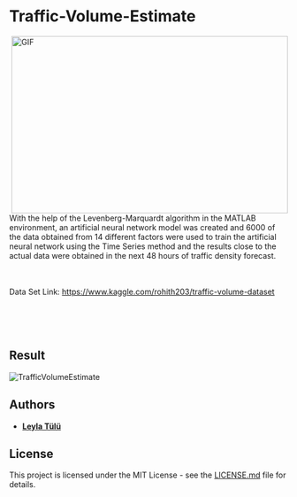 # Traffic-Volume-Estimate

 <img align="right" alt="GIF" src="https://user-images.githubusercontent.com/53316818/123525930-0a11fe80-d6dd-11eb-95aa-63827cbec7fc.gif?fit=scale" width="500" height="320" />


<br><br><br>
With the help of the Levenberg-Marquardt algorithm in the MATLAB environment, an artificial neural network model was created and 6000 of the data obtained from 14 different factors were used to train the artificial neural network using the Time Series method and the results close to the actual data were obtained in the next 48 hours of traffic density forecast.

<br><br>
Data Set Link: https://www.kaggle.com/rohith203/traffic-volume-dataset

<br><br><br>

## **Result**
![TrafficVolumeEstimate](https://user-images.githubusercontent.com/53316818/122985527-f8f88300-d3a6-11eb-915e-fc57151e5b77.png)


## Authors
* **[Leyla Tülü](https://github.com/leylatulu)**

## License
This project is licensed under the MIT License - see the [LICENSE.md](LICENSE) file for details.
